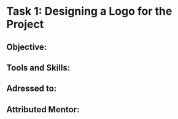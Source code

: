 # Task 1: Designing a Logo for the Project

## Objective: 

## Tools and Skills: 

## Adressed to:

## Attributed Mentor:
